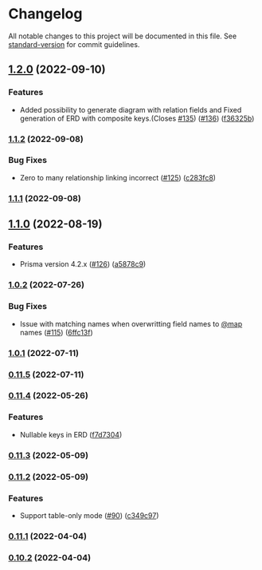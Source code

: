 # Changelog

All notable changes to this project will be documented in this file. See [standard-version](https://github.com/conventional-changelog/standard-version) for commit guidelines.

## [1.2.0](https://github.com/keonik/prisma-erd-generator/compare/v1.1.2...v1.2.0) (2022-09-10)

### Features

-   Added possibility to generate diagram with relation fields and Fixed generation of ERD with composite keys.(Closes [#135](https://github.com/keonik/prisma-erd-generator/issues/135)) ([#136](https://github.com/keonik/prisma-erd-generator/issues/136)) ([f36325b](https://github.com/keonik/prisma-erd-generator/commit/f36325b719ddc9a58de0343ee706bd7d03f3c59c))

### [1.1.2](https://github.com/keonik/prisma-erd-generator/compare/v1.1.1...v1.1.2) (2022-09-08)

### Bug Fixes

-   Zero to many relationship linking incorrect ([#125](https://github.com/keonik/prisma-erd-generator/issues/125)) ([c283fc8](https://github.com/keonik/prisma-erd-generator/commit/c283fc8edd737ca36b32db1109fb249fb7b74f14))

### [1.1.1](https://github.com/keonik/prisma-erd-generator/compare/v1.1.0...v1.1.1) (2022-09-08)

## [1.1.0](https://github.com/keonik/prisma-erd-generator/compare/v1.0.2...v1.1.0) (2022-08-19)

### Features

-   Prisma version 4.2.x ([#126](https://github.com/keonik/prisma-erd-generator/issues/126)) ([a5878c9](https://github.com/keonik/prisma-erd-generator/commit/a5878c94f0b400b9f8304329daf55a36bfce3d0b))

### [1.0.2](https://github.com/keonik/prisma-erd-generator/compare/v1.0.1...v1.0.2) (2022-07-26)

### Bug Fixes

-   Issue with matching names when overwritting field names to [@map](https://github.com/map) names ([#115](https://github.com/keonik/prisma-erd-generator/issues/115)) ([6ffc13f](https://github.com/keonik/prisma-erd-generator/commit/6ffc13fb20d939c9a778feb5455588b8b1710b85))

### [1.0.1](https://github.com/keonik/prisma-erd-generator/compare/v0.11.4...v1.0.1) (2022-07-11)

### [0.11.5](https://github.com/keonik/prisma-erd-generator/compare/v0.11.4...v0.11.5) (2022-07-11)

### [0.11.4](https://github.com/keonik/prisma-erd-generator/compare/v0.11.3...v0.11.4) (2022-05-26)

### Features

-   Nullable keys in ERD ([f7d7304](https://github.com/keonik/prisma-erd-generator/commit/f7d7304b61ddcc5b7166db9a46526e343ea87923))

### [0.11.3](https://github.com/keonik/prisma-erd-generator/compare/v0.11.2...v0.11.3) (2022-05-09)

### [0.11.2](https://github.com/keonik/prisma-erd-generator/compare/v0.11.1...v0.11.2) (2022-05-09)

### Features

-   Support table-only mode ([#90](https://github.com/keonik/prisma-erd-generator/issues/90)) ([c349c97](https://github.com/keonik/prisma-erd-generator/commit/c349c97c0fac2d1e6ff5b3c11159c3ed219bb8b8))

### [0.11.1](https://github.com/keonik/prisma-erd-generator/compare/v0.11.0...v0.11.1) (2022-04-04)

### [0.10.2](https://github.com/keonik/prisma-erd-generator/compare/v0.10.1...v0.10.2) (2022-04-04)
